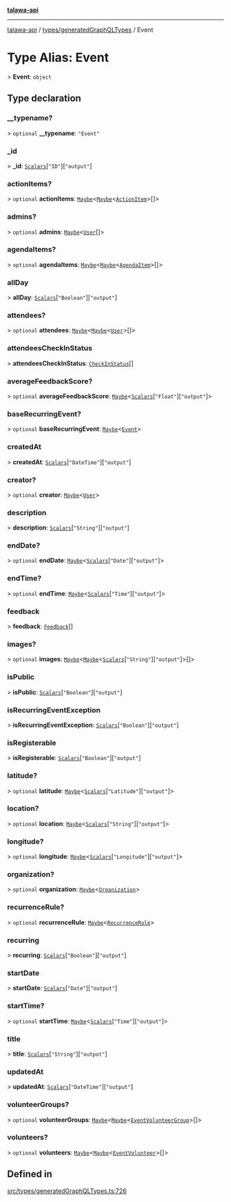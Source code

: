 [**talawa-api**](../../../README.md)

***

[talawa-api](../../../modules.md) / [types/generatedGraphQLTypes](../README.md) / Event

# Type Alias: Event

\> **Event**: `object`

## Type declaration

### \_\_typename?

\> `optional` **\_\_typename**: `"Event"`

### \_id

\> **\_id**: [`Scalars`](Scalars.md)\[`"ID"`\]\[`"output"`\]

### actionItems?

\> `optional` **actionItems**: [`Maybe`](Maybe.md)\<[`Maybe`](Maybe.md)\<[`ActionItem`](ActionItem.md)\>[]\>

### admins?

\> `optional` **admins**: [`Maybe`](Maybe.md)\<[`User`](User.md)[]\>

### agendaItems?

\> `optional` **agendaItems**: [`Maybe`](Maybe.md)\<[`Maybe`](Maybe.md)\<[`AgendaItem`](AgendaItem.md)\>[]\>

### allDay

\> **allDay**: [`Scalars`](Scalars.md)\[`"Boolean"`\]\[`"output"`\]

### attendees?

\> `optional` **attendees**: [`Maybe`](Maybe.md)\<[`Maybe`](Maybe.md)\<[`User`](User.md)\>[]\>

### attendeesCheckInStatus

\> **attendeesCheckInStatus**: [`CheckInStatus`](CheckInStatus.md)[]

### averageFeedbackScore?

\> `optional` **averageFeedbackScore**: [`Maybe`](Maybe.md)\<[`Scalars`](Scalars.md)\[`"Float"`\]\[`"output"`\]\>

### baseRecurringEvent?

\> `optional` **baseRecurringEvent**: [`Maybe`](Maybe.md)\<[`Event`](Event.md)\>

### createdAt

\> **createdAt**: [`Scalars`](Scalars.md)\[`"DateTime"`\]\[`"output"`\]

### creator?

\> `optional` **creator**: [`Maybe`](Maybe.md)\<[`User`](User.md)\>

### description

\> **description**: [`Scalars`](Scalars.md)\[`"String"`\]\[`"output"`\]

### endDate?

\> `optional` **endDate**: [`Maybe`](Maybe.md)\<[`Scalars`](Scalars.md)\[`"Date"`\]\[`"output"`\]\>

### endTime?

\> `optional` **endTime**: [`Maybe`](Maybe.md)\<[`Scalars`](Scalars.md)\[`"Time"`\]\[`"output"`\]\>

### feedback

\> **feedback**: [`Feedback`](Feedback.md)[]

### images?

\> `optional` **images**: [`Maybe`](Maybe.md)\<[`Maybe`](Maybe.md)\<[`Scalars`](Scalars.md)\[`"String"`\]\[`"output"`\]\>[]\>

### isPublic

\> **isPublic**: [`Scalars`](Scalars.md)\[`"Boolean"`\]\[`"output"`\]

### isRecurringEventException

\> **isRecurringEventException**: [`Scalars`](Scalars.md)\[`"Boolean"`\]\[`"output"`\]

### isRegisterable

\> **isRegisterable**: [`Scalars`](Scalars.md)\[`"Boolean"`\]\[`"output"`\]

### latitude?

\> `optional` **latitude**: [`Maybe`](Maybe.md)\<[`Scalars`](Scalars.md)\[`"Latitude"`\]\[`"output"`\]\>

### location?

\> `optional` **location**: [`Maybe`](Maybe.md)\<[`Scalars`](Scalars.md)\[`"String"`\]\[`"output"`\]\>

### longitude?

\> `optional` **longitude**: [`Maybe`](Maybe.md)\<[`Scalars`](Scalars.md)\[`"Longitude"`\]\[`"output"`\]\>

### organization?

\> `optional` **organization**: [`Maybe`](Maybe.md)\<[`Organization`](Organization.md)\>

### recurrenceRule?

\> `optional` **recurrenceRule**: [`Maybe`](Maybe.md)\<[`RecurrenceRule`](RecurrenceRule.md)\>

### recurring

\> **recurring**: [`Scalars`](Scalars.md)\[`"Boolean"`\]\[`"output"`\]

### startDate

\> **startDate**: [`Scalars`](Scalars.md)\[`"Date"`\]\[`"output"`\]

### startTime?

\> `optional` **startTime**: [`Maybe`](Maybe.md)\<[`Scalars`](Scalars.md)\[`"Time"`\]\[`"output"`\]\>

### title

\> **title**: [`Scalars`](Scalars.md)\[`"String"`\]\[`"output"`\]

### updatedAt

\> **updatedAt**: [`Scalars`](Scalars.md)\[`"DateTime"`\]\[`"output"`\]

### volunteerGroups?

\> `optional` **volunteerGroups**: [`Maybe`](Maybe.md)\<[`Maybe`](Maybe.md)\<[`EventVolunteerGroup`](EventVolunteerGroup.md)\>[]\>

### volunteers?

\> `optional` **volunteers**: [`Maybe`](Maybe.md)\<[`Maybe`](Maybe.md)\<[`EventVolunteer`](EventVolunteer.md)\>[]\>

## Defined in

[src/types/generatedGraphQLTypes.ts:726](https://github.com/PalisadoesFoundation/talawa-api/blob/4b5c74fd36bcfc2e36f3a06b67d517e865c188be/src/types/generatedGraphQLTypes.ts#L726)
